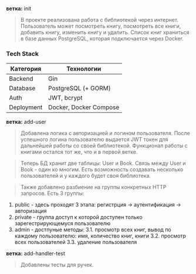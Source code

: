 **ветка:** init
> В проекте реализована работа с библиотекой через интернет.
Пользователь может посмотреть книгу, посмотреть все книги, добавить книгу, изменить книгу и удалить.
Список книг храниться в базе данных PostgreSQL, которая подключается через Docker.

### Tech Stack
| Категория      | Технологии                    |
|----------------|-------------------------------|
| Backend        | Gin                           |
| Database       | PostgreSQL (+ GORM)           |
| Auth           | JWT, bcrypt                   |
| Deployment     | Docker, Docker Compose        |

**ветка:** add-user
> Добавлена логика с авторизацией и логином пользователя. 
После успешного логина пользователю выдается JWT токен для дальнейшей работы со своей библиотекой.
Функционал работы с книгами остался тот же, что и в первой ветке.

> Теперь БД хранит две таблицы: User и Book.
Связь между User и Book - один ко многим.
Есть возможность создавать несколько пользователей и у каждого будет своя библиотека.

> Также добавлено разбиение на группы конкретных HTTP запросов.
Есть 3 группы:
1. public - здесь проходят 3 этапа: регистрция -> аутентификация -> авторизация
2. private - группа доступ к которой доступен только зарегестрирующемуся пользователю
3. admin - достпуные методы:
  3.1. просмотр всех книг, вывод по каждому пользователю: имя, количество книг, книги
  3.2. просмотр всех пользователей
  3.3. удаление пользователя
  
**ветка:** add-handler-test
> Добавлены тесты для ручек.
